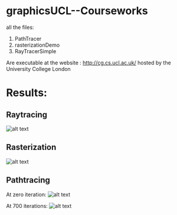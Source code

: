 # graphicsUCL--Courseworks

all the files:
1. PathTracer
2. rasterizationDemo
3. RayTracerSimple

Are executable at the website :  http://cg.cs.ucl.ac.uk/ hosted by the University College London

# Results:
## Raytracing
![alt text](https://github.com/vittorione94/graphicsUCL--Courseworks.git/raytrace.png)

## Rasterization
![alt text](https://github.com/vittorione94/graphicsUCL--Courseworks.git/raster.png)

## Pathtracing

At zero iteration:
![alt text](https://github.com/vittorione94/graphicsUCL--Courseworks.git/path1.png)

At 700 iterations:
![alt text](https://github.com/vittorione94/graphicsUCL--Courseworks.git/path2.png)
